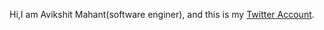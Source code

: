 Hi,I am Avikshit Mahant(software enginer), and this is my [Twitter Account](https://twitter.com/home). 
